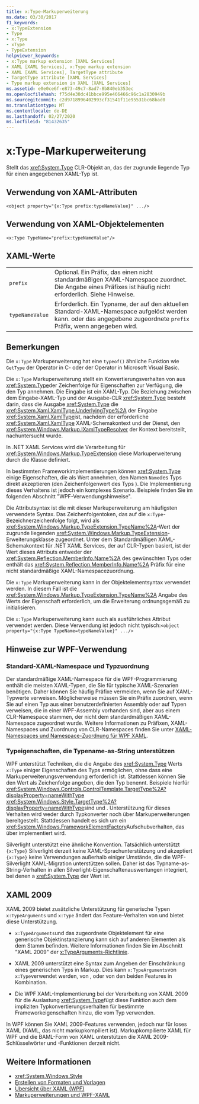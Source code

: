```yaml
---
title: x:Type-Markuperweiterung
ms.date: 03/30/2017
f1_keywords:
- x:TypeExtension
- Type
- x:Type
- xType
- TypeExtension
helpviewer_keywords:
- x:Type markup extension [XAML Services]
- XAML [XAML Services], x:Type markup extension
- XAML [XAML Services], TargetType attribute
- TargetType attribute [XAML Services]
- Type markup extension in XAML [XAML Services]
ms.assetid: e0e0ce6f-e873-49c7-8ad7-8b840eb353ec
ms.openlocfilehash: f75d4e30dc41bbce995e466466c96c1a2830949b
ms.sourcegitcommit: c2d9718996402993cf31541f11e95531bc68bad0
ms.translationtype: MT
ms.contentlocale: de-DE
ms.lasthandoff: 02/27/2020
ms.locfileid: "81432635"
---
```

# <a name="xtype-markup-extension"></a>x:Type-Markuperweiterung

Stellt das <xref:System.Type> CLR-Objekt an, das der zugrunde liegende Typ für einen angegebenen XAML-Typ ist.

## <a name="xaml-attribute-usage"></a>Verwendung von XAML-Attributen

```xaml
<object property="{x:Type prefix:typeNameValue}" .../>
```

## <a name="xaml-object-element-usage"></a>Verwendung von XAML-Objektelementen

```xaml
<x:Type TypeName="prefix:typeNameValue"/>
```

## <a name="xaml-values"></a>XAML-Werte

|||
|-|-|
|`prefix`|Optional. Ein Präfix, das einen nicht standardmäßigen XAML-Namespace zuordnet. Die Angabe eines Präfixes ist häufig nicht erforderlich. Siehe Hinweise.|
|`typeNameValue`|Erforderlich. Ein Typname, der auf den aktuellen Standard-XAML-Namespace aufgelöst werden kann. oder das angegebene zugeordnete `prefix` Präfix, wenn angegeben wird.|

## <a name="remarks"></a>Bemerkungen

Die `x:Type` Markuperweiterung hat eine `typeof()` ähnliche Funktion wie `GetType` der Operator in C- oder der Operator in Microsoft Visual Basic.

Die `x:Type` Markuperweiterung stellt ein Konvertierungsverhalten von aus <xref:System.Type>der Zeichenfolge für Eigenschaften zur Verfügung, die den Typ annehmen. Die Eingabe ist ein XAML-Typ. Die Beziehung zwischen dem Eingabe-XAML-Typ und der Ausgabe-CLR <xref:System.Type> besteht darin, dass die Ausgabe <xref:System.Type> die <xref:System.Xaml.XamlType.UnderlyingType%2A> der Eingabe <xref:System.Xaml.XamlType>ist, nachdem der erforderliche <xref:System.Xaml.XamlType> XAML-Schemakontext und der Dienst, den <xref:System.Windows.Markup.IXamlTypeResolver> der Kontext bereitstellt, nachuntersucht wurde.

In .NET XAML Services wird die Verarbeitung für <xref:System.Windows.Markup.TypeExtension> diese Markuperweiterung durch die Klasse definiert.

In bestimmten Frameworkimplementierungen können <xref:System.Type> einige Eigenschaften, die als Wert annehmen, den Namen `Name`des Typs direkt akzeptieren (den Zeichenfolgenwert des Typs ). Die Implementierung dieses Verhaltens ist jedoch ein komplexes Szenario. Beispiele finden Sie im folgenden Abschnitt "WPF-Verwendungshinweise".

Die Attributsyntax ist die mit dieser Markuperweiterung am häufigsten verwendete Syntax. Das Zeichenfolgentoken, das auf die `x:Type`-Bezeichnerzeichenfolge folgt, wird als <xref:System.Windows.Markup.TypeExtension.TypeName%2A>-Wert der zugrunde liegenden <xref:System.Windows.Markup.TypeExtension>-Erweiterungsklasse zugeordnet. Unter dem Standardmäßigen XAML-Schemakontext für .NET XAML Services, der auf CLR-Typen basiert, ist der Wert dieses Attributs entweder der <xref:System.Reflection.MemberInfo.Name%2A> des gewünschten Typs oder enthält das <xref:System.Reflection.MemberInfo.Name%2A> Präfix für eine nicht standardmäßige XAML-Namespacezuordnung.

Die `x:Type` Markuperweiterung kann in der Objektelementsyntax verwendet werden. In diesem Fall ist die <xref:System.Windows.Markup.TypeExtension.TypeName%2A> Angabe des Werts der Eigenschaft erforderlich, um die Erweiterung ordnungsgemäß zu initialisieren.

Die `x:Type` Markuperweiterung kann auch als ausführliches Attribut verwendet werden. Diese Verwendung ist jedoch nicht typisch:`<object property="{x:Type TypeName=typeNameValue}" .../>`

## <a name="wpf-usage-notes"></a>Hinweise zur WPF-Verwendung

### <a name="default-xaml-namespace-and-type-mapping"></a>Standard-XAML-Namespace und Typzuordnung

Der standardmäßige XAML-Namespace für die WPF-Programmierung enthält die meisten XAML-Typen, die Sie für typische XAML-Szenarien benötigen. Daher können Sie häufig Präfixe vermeiden, wenn Sie auf XAML-Typwerte verweisen. Möglicherweise müssen Sie ein Präfix zuordnen, wenn Sie auf einen Typ aus einer benutzerdefinierten Assembly oder auf Typen verweisen, die in einer WPF-Assembly vorhanden sind, aber aus einem CLR-Namespace stammen, der nicht dem standardmäßigen XAML-Namespace zugeordnet wurde. Weitere Informationen zu Präfixen, XAML-Namespaces und Zuordnung von CLR-Namespaces finden Sie unter [XAML-Namespaces und Namespace-Zuordnung für WPF XAML](../../framework/wpf/advanced/xaml-namespaces-and-namespace-mapping-for-wpf-xaml.md).

### <a name="type-properties-that-support-typename-as-string"></a>Typeigenschaften, die Typename-as-String unterstützen

WPF unterstützt Techniken, die die Angabe des <xref:System.Type> Werts `x:Type` einiger Eigenschaften des Typs ermöglichen, ohne dass eine Markuperweiterungsverwendung erforderlich ist. Stattdessen können Sie den Wert als Zeichenfolge angeben, die den Typ benennt. Beispiele hierfür <xref:System.Windows.Controls.ControlTemplate.TargetType%2A?displayProperty=nameWithType> <xref:System.Windows.Style.TargetType%2A?displayProperty=nameWithType>sind und . Unterstützung für dieses Verhalten wird weder durch Typkonverter noch über Markuperweiterungen bereitgestellt. Stattdessen handelt es sich um ein <xref:System.Windows.FrameworkElementFactory>Aufschubverhalten, das über implementiert wird.

Silverlight unterstützt eine ähnliche Konvention. Tatsächlich unterstützt `{x:Type}` Silverlight derzeit keine XAML-Sprachunterstützung und akzeptiert `{x:Type}` keine Verwendungen außerhalb einiger Umstände, die die WPF-Silverlight XAML-Migration unterstützen sollen. Daher ist das Typname-as-String-Verhalten in allen Silverlight-Eigenschaftenauswertungen integriert, bei denen a <xref:System.Type> der Wert ist.

## <a name="xaml-2009"></a>XAML 2009

XAML 2009 bietet zusätzliche Unterstützung für generische Typen `x:TypeArguments` und `x:Type` ändert das Feature-Verhalten von und bietet diese Unterstützung.

- `x:TypeArguments`und das zugeordnete Objektelement für eine generische Objektinstanziierung kann sich auf anderen Elementen als dem Stamm befinden. Weitere Informationen finden Sie im Abschnitt "XAML 2009" der [x:TypeArguments-Richtlinie](xtypearguments-directive.md).

- XAML 2009 unterstützt eine Syntax zum Angeben der Einschränkung eines generischen Typs in Markup. Dies kann `x:TypeArguments`von `x:Type`verwendet werden, von , oder von den beiden Features in Kombination.

- Die WPF XAML-Implementierung bei der Verarbeitung von XAML 2009 für die Auslastung <xref:System.Type>fügt diese Funktion auch dem impliziten Typkonvertierungsverhalten für bestimmte Frameworkeigenschaften hinzu, die vom Typ verwenden.

In WPF können Sie XAML 2009-Features verwenden, jedoch nur für loses XAML (XAML, das nicht markupkompiliert ist). Markupkompilierte XAML für WPF und die BAML-Form von XAML unterstützen die XAML 2009-Schlüsselwörter und -Funktionen derzeit nicht.

## <a name="see-also"></a>Weitere Informationen

- <xref:System.Windows.Style>
- [Erstellen von Formaten und Vorlagen](../fundamentals/styles-templates-overview.md)
- [Übersicht über XAML (WPF)](../fundamentals/xaml.md)
- [Markuperweiterungen und WPF-XAML](../../framework/wpf/advanced/markup-extensions-and-wpf-xaml.md)
